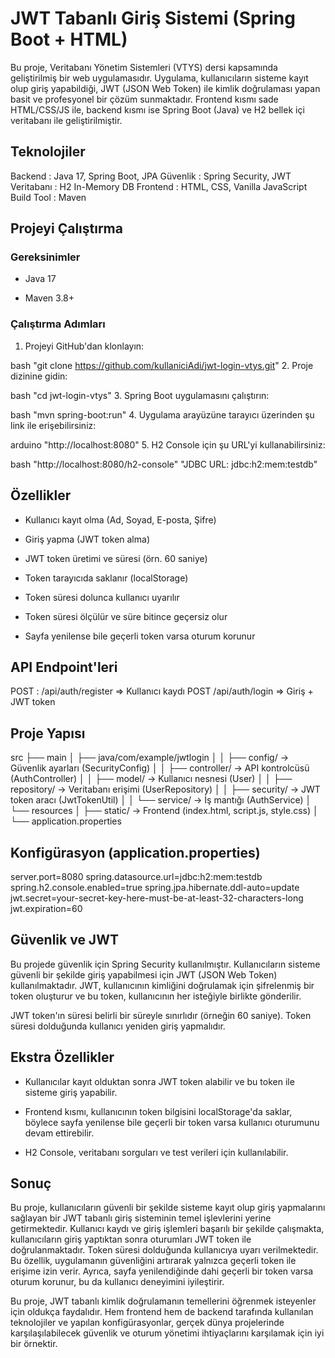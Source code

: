 # JWT Tabanlı Giriş Sistemi (Spring Boot + HTML)
Bu proje, Veritabanı Yönetim Sistemleri (VTYS) dersi kapsamında geliştirilmiş bir web uygulamasıdır. Uygulama, kullanıcıların sisteme kayıt olup giriş yapabildiği, JWT (JSON Web Token) ile kimlik doğrulaması yapan basit ve profesyonel bir çözüm sunmaktadır. Frontend kısmı sade HTML/CSS/JS ile, backend kısmı ise Spring Boot (Java) ve H2 bellek içi veritabanı ile geliştirilmiştir.

## Teknolojiler

Backend :	Java 17, Spring Boot, JPA
Güvenlik : Spring Security, JWT
Veritabanı : H2 In-Memory DB
Frontend	: HTML, CSS, Vanilla JavaScript
Build Tool	: Maven

## Projeyi Çalıştırma
### Gereksinimler
- Java 17

- Maven 3.8+

### Çalıştırma Adımları
1. Projeyi GitHub'dan klonlayın:

bash
"git clone https://github.com/kullaniciAdi/jwt-login-vtys.git"
2. Proje dizinine gidin:

bash
"cd jwt-login-vtys"
3. Spring Boot uygulamasını çalıştırın:

bash
"mvn spring-boot:run"
4. Uygulama arayüzüne tarayıcı üzerinden şu link ile erişebilirsiniz:

arduino
"http://localhost:8080"
5. H2 Console için şu URL'yi kullanabilirsiniz:

bash
"http://localhost:8080/h2-console"
"JDBC URL: jdbc:h2:mem:testdb"
## Özellikler
- Kullanıcı kayıt olma (Ad, Soyad, E-posta, Şifre)

- Giriş yapma (JWT token alma)

- JWT token üretimi ve süresi (örn. 60 saniye)

- Token tarayıcıda saklanır (localStorage)

- Token süresi dolunca kullanıcı uyarılır

- Token süresi ölçülür ve süre bitince geçersiz olur

- Sayfa yenilense bile geçerli token varsa oturum korunur

## API Endpoint'leri

POST : /api/auth/register	=> Kullanıcı kaydı
POST	/api/auth/login => 	Giriş + JWT token

## Proje Yapısı

src
├── main
│   ├── java/com/example/jwtlogin
│   │   ├── config/           → Güvenlik ayarları (SecurityConfig)
│   │   ├── controller/       → API kontrolcüsü (AuthController)
│   │   ├── model/            → Kullanıcı nesnesi (User)
│   │   ├── repository/       → Veritabanı erişimi (UserRepository)
│   │   ├── security/         → JWT token aracı (JwtTokenUtil)
│   │   └── service/          → İş mantığı (AuthService)
│   └── resources
│       ├── static/           → Frontend (index.html, script.js, style.css)
│       └── application.properties
## Konfigürasyon (application.properties)

server.port=8080
spring.datasource.url=jdbc:h2:mem:testdb
spring.h2.console.enabled=true
spring.jpa.hibernate.ddl-auto=update
jwt.secret=your-secret-key-here-must-be-at-least-32-characters-long
jwt.expiration=60
## Güvenlik ve JWT
Bu projede güvenlik için Spring Security kullanılmıştır. Kullanıcıların sisteme güvenli bir şekilde giriş yapabilmesi için JWT (JSON Web Token) kullanılmaktadır. JWT, kullanıcının kimliğini doğrulamak için şifrelenmiş bir token oluşturur ve bu token, kullanıcının her isteğiyle birlikte gönderilir.

JWT token'ın süresi belirli bir süreyle sınırlıdır (örneğin 60 saniye). Token süresi dolduğunda kullanıcı yeniden giriş yapmalıdır.

## Ekstra Özellikler
- Kullanıcılar kayıt olduktan sonra JWT token alabilir ve bu token ile sisteme giriş yapabilir.

- Frontend kısmı, kullanıcının token bilgisini localStorage'da saklar, böylece sayfa yenilense bile geçerli bir token varsa kullanıcı oturumunu devam ettirebilir.

- H2 Console, veritabanı sorguları ve test verileri için kullanılabilir.

## Sonuç
Bu proje, kullanıcıların güvenli bir şekilde sisteme kayıt olup giriş yapmalarını sağlayan bir JWT tabanlı giriş sisteminin temel işlevlerini yerine getirmektedir. Kullanıcı kaydı ve giriş işlemleri başarılı bir şekilde çalışmakta, kullanıcıların giriş yaptıktan sonra oturumları JWT token ile doğrulanmaktadır. Token süresi dolduğunda kullanıcıya uyarı verilmektedir. Bu özellik, uygulamanın güvenliğini artırarak yalnızca geçerli token ile erişime izin verir. Ayrıca, sayfa yenilendiğinde dahi geçerli bir token varsa oturum korunur, bu da kullanıcı deneyimini iyileştirir.

Bu proje, JWT tabanlı kimlik doğrulamanın temellerini öğrenmek isteyenler için oldukça faydalıdır. Hem frontend hem de backend tarafında kullanılan teknolojiler ve yapılan konfigürasyonlar, gerçek dünya projelerinde karşılaşılabilecek güvenlik ve oturum yönetimi ihtiyaçlarını karşılamak için iyi bir örnektir.

